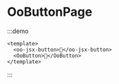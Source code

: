 # OoButtonPage

:::demo

```vue
<template>
  <oo-jsx-button>🍓</oo-jsx-button>
  <OoButton>🍊</OoButton>
</template>
```
:::